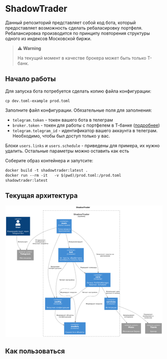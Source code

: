 # ShadowTrader

Данный репозиторий представляет собой код бота, который предоставляет возможность сделать ребаласировку портфеля. 
Ребалансировка производится по принципу повторения структуры одного из индексов Московской биржи.

> **⚠️ Warning**
> 
> На текущий момент в качестве брокера может быть только Т-банк.

## Начало работы
Для запуска бота потребуется сделать копию файла конфигурации:
```commandline
cp dev.toml-example prod.toml
```
Заполните файл конфигурации. Обязательные поля для заполнения:
* `telegram.token` - токен вашего бота в телеграм
* `broker.token` - токен для работы с портфелем в Т-банке 
([подробнее](https://developer.tbank.ru/invest/intro/intro/token]))
* `telegram.telegram_id` - идентификатор вашего аккаунта в телеграм. Необходимо, чтобы был доступ только у вас.

Блоки `users.links` и `users.schedule` - приведены для примера, их нужно удалить.
Остальные параметры можно оставить как есть

Соберите образ контейнера и запутсите:
```commandline
docker build -t shadowtrader:latest .
docker run --rm -it   -v $(pwd)/prod.toml:/prod.toml   shadowtrader:latest
```

## Текущая архитектура

![Architecture](docs/imgs/architecture.png)

## Как пользоваться

